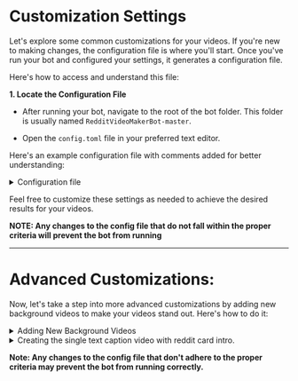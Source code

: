 # Customization Settings

Let's explore some common customizations for your videos. If you're new to making changes, the configuration file is where you'll start. Once you've run your bot and configured your settings, it generates a configuration file.

Here's how to access and understand this file:

**1. Locate the Configuration File**

   - After running your bot, navigate to the root of the bot folder. This folder is usually named `RedditVideoMakerBot-master`.

   - Open the `config.toml` file in your preferred text editor.


Here's an example configuration file with comments added for better understanding:

<details>
<summary>Configuration file</summary>

```yaml
[ai]
# Threads read from Reddit are sorted based on their similarity to the keywords given below
ai_similarity_enabled = false # [true, false]
# Every keyword or even sentence, separated with a comma, is used to sort the Reddit threads based on similarity
ai_similarity_keywords = "" # "Elon Musk, Twitter, Stocks"

[settings]
# Whether to allow NSFW content
allow_nsfw = false # [true, false]
# Sets the Reddit theme, either LIGHT or DARK. For story mode, you can also use a transparent background.
theme = "transparent" # ["dark", "light", "transparent", ]
# Used if you want to run multiple times. Set to an int e.g. 4 or 29 or 1
times_to_run = 1
# Sets the opacity of the comments when overlaid over the background
opacity = 0 # The opacity HAS to be between 0 and 1
# Only read out title and post content, great for subreddits with stories
storymode = true # [true, false]
# Style that's used for the story mode. Set to 0 for single picture display in the whole video, set to 1 for a fancy looking video
storymodemethod = 1
# Max length of the story mode video in characters. 200 characters are approximately 50 seconds.
storymode_max_length = 1000
# Sets the width in pixels of the final video
resolution_w = 1080
# Sets the height in pixels of the final video
resolution_h = 1920
# Sets the browser zoom level. Useful if you want the text larger. The text is really difficult to read at a zoom level higher than 2
zoom = 1.0

[settings.background]
# Sets the background for the video based on the game name
background_video = "minecraft" # ["minecraft", "gta", "rocket-league", "motor-gta", "csgo-surf", "cluster-truck", "minecraft-2","multiversus","fall-guys","steep", ""]
# Sets the background audio for the video
background_audio = "lofi" # ["lofi","lofi-2","chill-summer",""]
# Sets the volume of the background audio. If you don't want background audio, set it to 0.
background_audio_volume = 0.15 # The volume HAS to be between 0 and 1
# Used if you want to render another video without background audio in a separate folder
enable_extra_audio = false # [true, false]
# Generate a thumbnail for the video (put a thumbnail.png file in the assets/backgrounds directory.)
background_thumbnail = false # [true, false]
# Font family for the thumbnail text
background_thumbnail_font_family = "arial"
# Font size in pixels for the thumbnail text
background_thumbnail_font_size = 96
# Font color in RGB format for the thumbnail text
background_thumbnail_font_color = "255,255,255"

[settings.tts]
# The voice platform used for TTS generation.
voice_choice = "streamlabspolly" # ["elevenlabs", "streamlabspolly", "tiktok", "googletranslate", "awspolly", "pyttsx", ]
# Randomizes the voice used for each comment
random_voice = false # [true, false]
# The voice used for elevenlabs
elevenlabs_voice_name = "Bella" # ["Adam", "Antoni", "Arnold", "Bella", "Domi", "Elli", "Josh", "Rachel", "Sam", ]
# Elevenlabs API key
elevenlabs_api_key = "21f13f91f54d741e2ae27d2ab1b99d59"
# The voice used for AWS Polly
aws_polly_voice = "Matthew"
# The voice used for Streamlabs Polly
streamlabs_polly_voice = "Matthew"
# The voice used for TikTok TTS
tiktok_voice = "en_us_001"
# TikTok sessionid needed if you're using the TikTok TTS. Check documentation if you don't know how to obtain it.
tiktok_sessionid = "c76bcc3a7625abcc27b508c7db457ff1"
# The index of the system TTS voices (can be downloaded externally, run ptt.py to find value, start from zero)
python_voice = "1"
# The number of system voices (2 are pre-installed in Windows)
py_voice_num = "2"
# Time in seconds between TTS

 comments
silence_duration = 0.3
# Whether to remove emojis from the comments
no_emojis = false

[reddit.creds]
# The ID of your Reddit app of SCRIPT type
client_id = "fFAGRNJru1FTz70BzhT3Zg"
# The SECRET of your Reddit app of SCRIPT type
client_secret = "fFAGRNJru1FTz70BzhT3Zg"
# The username of your Reddit account
username = "JasonLovesDoggo"
# The password of your Reddit account
password = "fFAGRNJru1FTz70BzhT3Zg"
# Whether you have Reddit 2FA enabled, Valid options are True and False
2fa = false # [true, false]

[reddit.thread]
# If set to false, it will ask you a thread link to extract the thread, if true it will randomize it.
random = false # [true, false]
# What subreddit to pull posts from, the name of the sub, not the URL. You can have multiple subreddits, add a + with no spaces.
subreddit = "LetsNotMeet+NoSleep+hfy+tifu"
# Used if you want to use a specific post.
post_id = ""
# max number of characters a comment can have.
max_comment_length = 500 # the max comment length should be between 10 and 10000
# min_comment_length number of characters a comment can have.
min_comment_length = 1 # the min comment length should be between 1 and 100
# The language you would like to translate to. leave blank for native post language.
post_lang = "" # ['','af', 'ak', 'am', 'ar', 'as', 'ay', 'az', 'be', 'bg', 'bho', 'bm', 'bn', 'bs', 'ca', 'ceb', 'ckb', 'co', 'cs', 'cy', 'da', 'de', 'doi', 'dv', 'ee', 'el', 'en', 'en-US', 'eo', 'es', 'et', 'eu', 'fa', 'fi', 'fr', 'fy', 'ga', 'gd', 'gl', 'gn', 'gom', 'gu', 'ha', 'haw', 'hi', 'hmn', 'hr', 'ht', 'hu', 'hy', 'id', 'ig', 'ilo', 'is', 'it', 'iw', 'ja', 'jw', 'ka', 'kk', 'km', 'kn', 'ko', 'kri', 'ku', 'ky', 'la', 'lb', 'lg', 'ln', 'lo', 'lt', 'lus', 'lv', 'mai', 'mg', 'mi', 'mk', 'ml', 'mn', 'mni-Mtei', 'mr', 'ms', 'mt', 'my', 'ne', 'nl', 'no', 'nso', 'ny', 'om', 'or', 'pa', 'pl', 'ps', 'pt', 'qu', 'ro', 'ru', 'rw', 'sa', 'sd', 'si', 'sk', 'sl', 'sm', 'sn', 'so', 'sq', 'sr', 'st', 'su', 'sv', 'sw', 'ta', 'te', 'tg', 'th', 'ti', 'tk', 'tl', 'tr', 'ts', 'tt', 'ug', 'uk', 'ur', 'uz', 'vi', 'xh', 'yi', 'yo', 'zh-CN', 'zh-TW', 'zu']
# The minimum number of comments a post should have to be included.
min_comments = 20 # the minimum number of comments should be between 15 and 999999
```
</details>

Feel free to customize these settings as needed to achieve the desired results for your videos.

**NOTE: Any changes to the config file that do not fall within the proper criteria will prevent the bot from running**

------------

# Advanced Customizations: 

Now, let's take a step into more advanced customizations by adding new background videos to make your videos stand out. Here's how to do it:

<details>
<summary>Adding New Background Videos</summary>
  

##### **NOTE: We aim to develop a user-friendly graphical interface (currently a work in progress) in the future, eliminating the need for this manual configuration. Once it's operational, this section will be removed.**

1. Start by finding the video you want to use on YouTube. It's crucial to choose copyright-free and lengthy videos for the best results.

2. **Locate and open** `utils\background_videos.json` in your bot's directory.

3. **Scroll to the bottom** of the file, where you'll find the last entry for a background video.

4. **Copy the last entry**, which should look something like this:

    ```json
    "steep": [
        "https://www.youtube.com/watch?v=EnGiQrWBrko",
        "steep.mp4",
        "joel",
        "center"
    ]
    ```

5. **After** the last entry, add a comma after the last `]` then hit "Enter" and "Home" on your keyboard to position the cursor at the beginning of the new line.

6. **Paste** the entry you copied in the previous step (`Ctrl + V`) on the new line.

    ```json
	"steep": [
        "https://www.youtube.com/watch?v=EnGiQrWBrko",
        "steep.mp4",
        "joel",
        "center"
    ],
    "steep": [
        "https://www.youtube.com/watch?v=EnGiQrWBrko",
        "steep.mp4",
        "joel",
        "center"
    ]
}
    ```

7. **Modify** the last entry to match your new video. Here's an example:

    ```json
	"steep": [
        "https://www.youtube.com/watch?v=EnGiQrWBrko",
        "steep.mp4",
        "joel",
        "center"
    ],
    "nyc-drone": [
        "https://www.youtube.com/watch?v=CouF-tNHV3g",
        "nyc_drone.mp4",
        "the Dronalist",
        "center"
    ] 
}
    ```

   ***Ensure that everything lines up correctly.***

8. **Save** the `background_videos.json` file.

9. **Open `\utils\.config.templat.toml`**: If you can't find this file, you may need to enable "Show hidden files, folders, and drives" in your folder options.

10. **Scroll** to `[settings.background]` Within the `.config.templat.toml` file.

11. **Find `background_video`** and an array of video options:

    ```toml
    options = ["minecraft", "gta", "rocket-league", "motor-gta", "csgo-surf", "cluster-truck", "minecraft-2","multiversus","fall-guys","steep",""],
    ```

12. **Add Your Video** to the list of options, following the correct pattern. In this example, we added `"nyc-drone"`:

    ```toml
    options = ["minecraft", "gta", "rocket-league", "motor-gta", "csgo-surf", "cluster-truck", "minecraft-2","multiversus","fall-guys","steep","nyc-drone",""],
    ```

   ***Ensure that your entry is well-formatted and correctly placed in the list.***

13. **Save** the `.config.templat.toml` file.

14. **Head back** to your `config.toml` file and eddit your `background_video = "nyc-drone"` under the `[settings.background]` section  

These steps will enable your bot to use the new background video you've added. Remember to follow the correct syntax and ensure that your video is copyright-free for a smooth video-making experience.
</details>

<details>
	
<summary>Creating the single text caption video with reddit card intro.</summary>


**Please note: This process requires some manual editing, as it can't be fully automated by the bot.**

To create a video with a Reddit card introduction while removing the text from the Reddit post, follow these steps:

1. **Configure the Bot for Background and TTS Audio Only**

   Open your `config.toml` file and locate the `[settings]` section. Make the following changes:

   ```toml
   [settings]
   theme = "transparent"
   opacity = 0.0
   ```

   Optionally, you can also disable the background audio if needed.
      ```
   # Sets the volume of the background audio. If you don't want background audio, set it to 0.
   background_audio_volume = 0 # The volume HAS to be between 0 and 1
   ```

2. **Adjust Image Generator Settings**

   Open the `/utils/imagenarator.py` file and scroll down until you find this section of code:
   
   ```python
   if transparent:
       font = ImageFont.truetype(os.path.join("fonts", "Roboto-Bold.ttf"), 100)
       tfont = ImageFont.truetype(os.path.join("fonts", "Roboto-Bold.ttf"), 100)
   else:
       tfont = ImageFont.truetype(os.path.join("fonts", "Roboto-Bold.ttf"), 100)  # for title
       font = ImageFont.truetype(os.path.join("fonts", "Roboto-Regular.ttf"), 100)
   size = (1920, 1080)
   ```

   Change all the `100` values to `0` like this:

   ```python
   if transparent:
       font = ImageFont.truetype(os.path.join("fonts", "Roboto-Bold.ttf"), 0)
       tfont = ImageFont.truetype(os.path.join("fonts", "Roboto-Bold.ttf"), 0)
   else:
       tfont = ImageFont.truetype(os.path.join("fonts", "Roboto-Bold.ttf"), 0)  # for title
       font = ImageFont.truetype(os.path.join("fonts", "Roboto-Regular.ttf"), 0)
   size = (1920, 1080)
   ```

3. **Adding the Introduction Card and Captions**

Once your bot is configured to produce a background image with TTS voice, watch this short video tutorial to learn how to add the introduction card and word-by-word captions:

<video height="600px" controls>  
<source src="https://github.com/theovit/RedditVideoMakerBot-website/raw/Customizations/docs/samples/videos/CapCutCaptions%26Intro.mp4"  type="video/mp4"></source>
</video>

This should be the result of all your hard work.

<video height="600px" controls>  
<source src="https://github.com/theovit/RedditVideoMakerBot-website/raw/Customizations/docs/samples/videos/CapCutCaptions%26Intro-Results.mp4"  type="video/mp4"></source>
</video>




</details>

**Note: Any changes to the config file that don't adhere to the proper criteria may prevent the bot from running correctly.**
